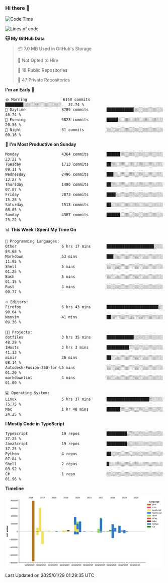 ### Hi there 👋

<!--
**Clumsy-Coder/Clumsy-Coder** is a ✨ _special_ ✨ repository because its `README.md` (this file) appears on your GitHub profile.

Here are some ideas to get you started:

- 🔭 I’m currently working on ...
- 🌱 I’m currently learning ...
- 👯 I’m looking to collaborate on ...
- 🤔 I’m looking for help with ...
- 💬 Ask me about ...
- 📫 How to reach me: ...
- 😄 Pronouns: ...
- ⚡ Fun fact: ...
-->

<!-- anmol098/waka-readme-stats -->
<!--START_SECTION:waka-->
![Code Time](http://img.shields.io/badge/Code%20Time-1%2C139%20hrs%2059%20mins-blue)

![Lines of code](https://img.shields.io/badge/From%20Hello%20World%20I%27ve%20Written-3.5%20million%20lines%20of%20code-blue)

**🐱 My GitHub Data** 

> 📦 7.0 MB Used in GitHub's Storage 
 > 
> 🚫 Not Opted to Hire
 > 
> 📜 18 Public Repositories 
 > 
> 🔑 47 Private Repositories 
 > 
**I'm an Early 🐤** 

```text
🌞 Morning                6158 commits        ████████░░░░░░░░░░░░░░░░░   32.74 % 
🌆 Daytime                8789 commits        ████████████░░░░░░░░░░░░░   46.74 % 
🌃 Evening                3828 commits        █████░░░░░░░░░░░░░░░░░░░░   20.36 % 
🌙 Night                  31 commits          ░░░░░░░░░░░░░░░░░░░░░░░░░   00.16 % 
```
📅 **I'm Most Productive on Sunday** 

```text
Monday                   4364 commits        ██████░░░░░░░░░░░░░░░░░░░   23.21 % 
Tuesday                  1713 commits        ██░░░░░░░░░░░░░░░░░░░░░░░   09.11 % 
Wednesday                2496 commits        ███░░░░░░░░░░░░░░░░░░░░░░   13.27 % 
Thursday                 1480 commits        ██░░░░░░░░░░░░░░░░░░░░░░░   07.87 % 
Friday                   2873 commits        ████░░░░░░░░░░░░░░░░░░░░░   15.28 % 
Saturday                 1513 commits        ██░░░░░░░░░░░░░░░░░░░░░░░   08.05 % 
Sunday                   4367 commits        ██████░░░░░░░░░░░░░░░░░░░   23.22 % 
```


📊 **This Week I Spent My Time On** 

```text
💬 Programming Languages: 
Other                    6 hrs 17 mins       █████████████████████░░░░   84.68 % 
Markdown                 53 mins             ███░░░░░░░░░░░░░░░░░░░░░░   11.95 % 
Shell                    5 mins              ░░░░░░░░░░░░░░░░░░░░░░░░░   01.25 % 
Bash                     5 mins              ░░░░░░░░░░░░░░░░░░░░░░░░░   01.15 % 
Rust                     3 mins              ░░░░░░░░░░░░░░░░░░░░░░░░░   00.77 % 

🔥 Editors: 
Firefox                  6 hrs 43 mins       ███████████████████████░░   90.64 % 
Neovim                   41 mins             ██░░░░░░░░░░░░░░░░░░░░░░░   09.36 % 

🐱‍💻 Projects: 
dotfiles                 3 hrs 35 mins       ████████████░░░░░░░░░░░░░   48.29 % 
1Hosts                   3 hrs 3 mins        ██████████░░░░░░░░░░░░░░░   41.13 % 
mimir                    36 mins             ██░░░░░░░░░░░░░░░░░░░░░░░   08.14 % 
Autodesk-Fusion-360-for-L5 mins              ░░░░░░░░░░░░░░░░░░░░░░░░░   01.20 % 
markdownlint             4 mins              ░░░░░░░░░░░░░░░░░░░░░░░░░   01.00 % 

💻 Operating System: 
Linux                    5 hrs 37 mins       ███████████████████░░░░░░   75.75 % 
Mac                      1 hr 48 mins        ██████░░░░░░░░░░░░░░░░░░░   24.25 % 
```

**I Mostly Code in TypeScript** 

```text
TypeScript               19 repos            █████████░░░░░░░░░░░░░░░░   37.25 % 
JavaScript               19 repos            █████████░░░░░░░░░░░░░░░░   37.25 % 
Python                   4 repos             ██░░░░░░░░░░░░░░░░░░░░░░░   07.84 % 
Shell                    2 repos             █░░░░░░░░░░░░░░░░░░░░░░░░   03.92 % 
C#                       1 repo              ░░░░░░░░░░░░░░░░░░░░░░░░░   01.96 % 
```



**Timeline**

![Lines of Code chart](https://raw.githubusercontent.com/Clumsy-Coder/Clumsy-Coder/main/assets/bar_graph.png)


 Last Updated on 2025/01/29 01:29:35 UTC
<!--END_SECTION:waka-->
